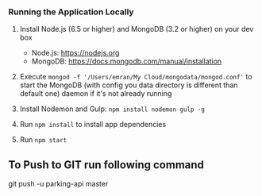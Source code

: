 ### Running the Application Locally

1. Install Node.js (6.5 or higher) and MongoDB (3.2 or higher) on your dev box

    * Node.js: https://nodejs.org
    * MongoDB: https://docs.mongodb.com/manual/installation


2. Execute `mongod -f '/Users/emran/My Cloud/mongodata/mongod.conf'` to start the MongoDB (with config you data directory is different than default one) daemon if it's not already running  

3. Install Nodemon and Gulp: `npm install nodemon gulp -g`

4. Run `npm install` to install app dependencies

5. Run `npm start`

## To Push to GIT run following command

git push -u parking-api master